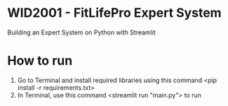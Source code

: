 # WID2001 - FitLifePro Expert System
Building an Expert System on Python with Streamlit

# How to run
1. Go to Terminal and install required libraries using this command <pip install -r requirements.txt>
2. In Terminal, use this command <streamlit run "main.py"> to run


